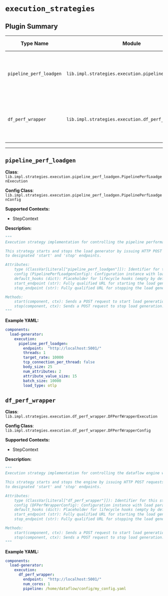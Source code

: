 # `execution_strategies`

## Plugin Summary

| Type Name | Module | Class | Config Class | Description Summary |
|-----------|--------|-------|--------------|----------------------|
| `pipeline_perf_loadgen` | `lib.impl.strategies.execution.pipeline_perf_loadgen` | `PipelinePerfLoadgenExecution` | `PipelinePerfLoadgenConfig` | Execution strategy implementation for controlling the pipeline performance load generator |
| `df_perf_wrapper` | `lib.impl.strategies.execution.df_perf_wrapper` | `DFPerfWrapperExecution` | `DFPerfWrapperConfig` | Execution strategy implementation for controlling the dataflow engine with perf exporter |

---

## `pipeline_perf_loadgen`

**Class**: `lib.impl.strategies.execution.pipeline_perf_loadgen.PipelinePerfLoadgenExecution`

**Config Class**: `lib.impl.strategies.execution.pipeline_perf_loadgen.PipelinePerfLoadgenConfig`

**Supported Contexts:**

- StepContext

**Description:**

```python
"""
Execution strategy implementation for controlling the pipeline performance load generator.

This strategy starts and stops the load generator by issuing HTTP POST requests
to designated 'start' and 'stop' endpoints.

Attributes:
    type (ClassVar[Literal["pipeline_perf_loadgen"]]): Identifier for this strategy.
    config (PipelinePerfLoadgenConfig): Configuration instance with load parameters.
    default_hooks (dict): Placeholder for lifecycle hooks (empty by default).
    start_endpoint (str): Fully qualified URL for starting the load generator.
    stop_endpoint (str): Fully qualified URL for stopping the load generator.

Methods:
    start(component, ctx): Sends a POST request to start load generation with configured parameters.
    stop(component, ctx): Sends a POST request to stop load generation.
"""
```

**Example YAML:**

```yaml
components:
  load-generator:
    execution:
      pipeline_perf_loadgen:
        endpoint:  "http://localhost:5001/"
        threads: 1
        target_rate: 10000
        tcp_connection_per_thread: false
        body_size: 25
        num_attributes: 2
        attribute_value_size: 15
        batch_size: 10000
        load_type: otlp
```

## `df_perf_wrapper`

**Class**: `lib.impl.strategies.execution.df_perf_wrapper.DFPerfWrapperExecution`

**Config Class**: `lib.impl.strategies.execution.df_perf_wrapper.DFPerfWrapperConfig`

**Supported Contexts:**

- StepContext

**Description:**

```python
"""
Execution strategy implementation for controlling the dataflow engine with perf exporter.

This strategy starts and stops the engine by issuing HTTP POST requests
to designated 'start' and 'stop' endpoints.

Attributes:
    type (ClassVar[Literal["df_perf_wrapper"]]): Identifier for this strategy.
    config (DFPerfWrapperConfig): Configuration instance with load parameters.
    default_hooks (dict): Placeholder for lifecycle hooks (empty by default).
    start_endpoint (str): Fully qualified URL for starting the load generator.
    stop_endpoint (str): Fully qualified URL for stopping the load generator.

Methods:
    start(component, ctx): Sends a POST request to start load generation with configured parameters.
    stop(component, ctx): Sends a POST request to stop load generation.
"""
```

**Example YAML:**

```yaml
components:
  load-generator:
    execution:
      df_perf_wrapper:
        endpoint:  "http://localhost:5001/"
        num_cores: 1
        pipeline: /home/dataflow/config/my_config.yaml
```
